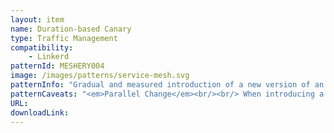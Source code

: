 ```yaml
---
layout: item
name: Duration-based Canary
type: Traffic Management
compatibility:
    - Linkerd
patternId: MESHERY004
image: /images/patterns/service-mesh.svg
patternInfo: "Gradual and measured introduction of a new version of an application is commonly called a Canary deployment.  With a canary deployment, you deploy a new version of your application to the production environment; however, it initially receives no user requests. The previous version continues to handle 100% of the requests.<br/><br/>Traffic is gradually distributed to the new version of the service while monitoring it for errors or anomalies. Incremental increases to the new service’s traffic continue until the new service handles 100% of all traffic, and you remove the previous service version. If you detect unsatisfactory levels of errors at any point, traffic is reverted to the old version. Because the service meshes routing later handles traffic direction, it is incredibly quick to change the traffic flow. Also, there is a dramatic reduction to risk as you hopefully catch any errors before exposure to the problem affects all users."
patternCaveats: "<em>Parallel Change</em><br/><br/> When introducing a new version of an application into production, you are often required to: <br/><br/>- Change or modify the application’s behavior.<br/>- Change the interface.<br/>- Change a model in an external data store."
URL: 
downloadLink: 
---
```

    